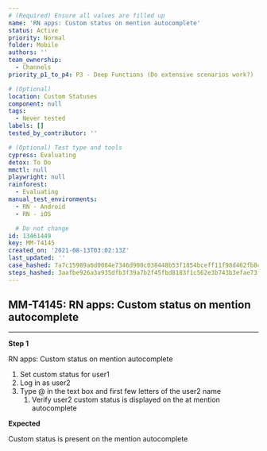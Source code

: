 ```yaml
---
# (Required) Ensure all values are filled up
name: 'RN apps: Custom status on mention autocomplete'
status: Active
priority: Normal
folder: Mobile
authors: ''
team_ownership:
  - Channels
priority_p1_to_p4: P3 - Deep Functions (Do extensive scenarios work?)

# (Optional)
location: Custom Statuses
component: null
tags:
  - Never tested
labels: []
tested_by_contributor: ''

# (Optional) Test type and tools
cypress: Evaluating
detox: To Do
mmctl: null
playwright: null
rainforest:
  - Evaluating
manual_test_environments:
  - RN - Android
  - RN - iOS

  # Do not change
id: 13461449
key: MM-T4145
created_on: '2021-08-13T03:02:13Z'
last_updated: ''
case_hashed: 7a7c15989a6d0084e7346d900c038448b53f1854bceff11f98d462fb84ba95c6056c96c502de63a63eb3f0bb9d4adc6d
steps_hashed: 3aafbe926a3a935dfb3f39a7b2f45fbd8183f1c562e3b743b3efae73fae4ff8ca33c94cb3a4b7996b42f59345f96c2db
---
```


<!-- (Auto-generated) Based on frontmatter's "key" and "name" -->

## MM-T4145: RN apps: Custom status on mention autocomplete

---

**Step 1**

RN apps: Custom status on mention autocomplete

1. Set custom status for user1
2. Log in as user2
3. Type @ in the text box and first few letters of the user2 name
   1. Verify user2 custom status is displayed on the at mention autocomplete

**Expected**

Custom status is present on the mention autocomplete
